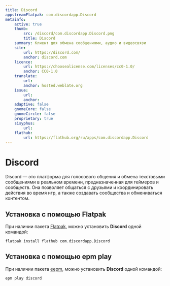 ```yaml
---
title: Discord
appstreamFlatpak: com.discordapp.Discord
metainfo:
    active: true
    thumb:
        src: /discord/com.discordapp.Discord.png
        title: Discord
    summary: Клиент для обмена сообщениями, аудио и видеосвязи
    site:
        url: https://discord.com/
        anchor: discord.com
    licence:
        url: https://choosealicense.com/licenses/cc0-1.0/
        anchor: CC0-1.0
    translate:
        url: 
        anchor: hosted.weblate.org
    issue: 
        url: 
        anchor: 
    adaptive: false
    gnomeCore: false
    gnomeCircle: false
    proprietary: true
    sisyphus:
        url: 
    flathub:
        url: https://flathub.org/ru/apps/com.discordapp.Discord
---
```


# Discord

Discord — это платформа для голосового общения и обмена текстовыми сообщениями в реальном времени, предназначенная для геймеров и сообществ. Она позволяет общаться с друзьями и координировать действия во время игр, а также создавать сообщества и обмениваться контентом.

## Установка c помощью Flatpak

При наличии пакета [Flatpak](/flatpak), можно установить **Discord** одной командой:

```shell
flatpak install flathub com.discordapp.Discord
```

<!--@include: ./parts/install/software-flatpak.md-->

## Установка c помощью epm play <Badge type="danger" text="Неофициальная сборка" />

При наличии пакета [eepm](/epm), можно установить **Discord** одной командой:

```shell
epm play discord
```